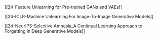 [[24-Feature Unlearning for Pre-trained GANs and VAEs]]

[[24-ICLR-Machine Unlearning For Image-To-Image Generative Models]]

[[24-NeurIPS-Selective Amnesia_A Continual Learning Approach to Forgetting in Deep Generative Models]]

